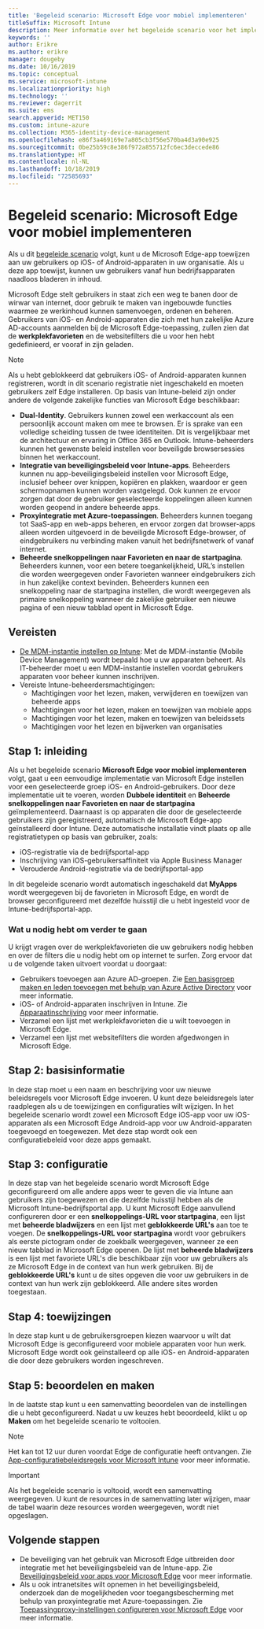 ```yaml
---
title: 'Begeleid scenario: Microsoft Edge voor mobiel implementeren'
titleSuffix: Microsoft Intune
description: Meer informatie over het begeleide scenario voor het implementeren van Microsoft Edge voor mobiel vanuit de portal voor Microsoft 365-apparaatbeheer.
keywords: ''
author: Erikre
ms.author: erikre
manager: dougeby
ms.date: 10/16/2019
ms.topic: conceptual
ms.service: microsoft-intune
ms.localizationpriority: high
ms.technology: ''
ms.reviewer: dagerrit
ms.suite: ems
search.appverid: MET150
ms.custom: intune-azure
ms.collection: M365-identity-device-management
ms.openlocfilehash: e86f3a469169e7a805cb3f56e570ba4d3a90e925
ms.sourcegitcommit: 0be25b59c8e386f972a855712fc6ec3deccede86
ms.translationtype: HT
ms.contentlocale: nl-NL
ms.lasthandoff: 10/18/2019
ms.locfileid: "72585693"
---
```

# <a name="guided-scenario---deploy-microsoft-edge-for-mobile"></a>Begeleid scenario: Microsoft Edge voor mobiel implementeren 

Als u dit [begeleide scenario](~/fundamentals/guided-scenarios-overview.md) volgt, kunt u de Microsoft Edge-app toewijzen aan uw gebruikers op iOS- of Android-apparaten in uw organisatie. Als u deze app toewijst, kunnen uw gebruikers vanaf hun bedrijfsapparaten naadloos bladeren in inhoud. 

Microsoft Edge stelt gebruikers in staat zich een weg te banen door de wirwar van internet, door gebruik te maken van ingebouwde functies waarmee ze werkinhoud kunnen samenvoegen, ordenen en beheren. Gebruikers van iOS- en Android-apparaten die zich met hun zakelijke Azure AD-accounts aanmelden bij de Microsoft Edge-toepassing, zullen zien dat de **werkplekfavorieten** en de websitefilters die u voor hen hebt gedefinieerd, er vooraf in zijn geladen.

> [!NOTE]
> Als u hebt geblokkeerd dat gebruikers iOS- of Android-apparaten kunnen registreren, wordt in dit scenario registratie niet ingeschakeld en moeten gebruikers zelf Edge installeren.
Op basis van Intune-beleid zijn onder andere de volgende zakelijke functies van Microsoft Edge beschikbaar: 

- **Dual-Identity**. Gebruikers kunnen zowel een werkaccount als een persoonlijk account maken om mee te browsen. Er is sprake van een volledige scheiding tussen de twee identiteiten. Dit is vergelijkbaar met de architectuur en ervaring in Office 365 en Outlook. Intune-beheerders kunnen het gewenste beleid instellen voor beveiligde browsersessies binnen het werkaccount. 
- **Integratie van beveiligingsbeleid voor Intune-apps**. Beheerders kunnen nu app-beveiligingsbeleid instellen voor Microsoft Edge, inclusief beheer over knippen, kopiëren en plakken, waardoor er geen schermopnamen kunnen worden vastgelegd. Ook kunnen ze ervoor zorgen dat door de gebruiker geselecteerde koppelingen alleen kunnen worden geopend in andere beheerde apps.
- **Proxyintegratie met Azure-toepassingen**. Beheerders kunnen toegang tot SaaS-app en web-apps beheren, en ervoor zorgen dat browser-apps alleen worden uitgevoerd in de beveiligde Microsoft Edge-browser, of eindgebruikers nu verbinding maken vanuit het bedrijfsnetwerk of vanaf internet. 
- **Beheerde snelkoppelingen naar Favorieten en naar de startpagina**. Beheerders kunnen, voor een betere toegankelijkheid, URL’s instellen die worden weergegeven onder Favorieten wanneer eindgebruikers zich in hun zakelijke context bevinden. Beheerders kunnen een snelkoppeling naar de startpagina instellen, die wordt weergegeven als primaire snelkoppeling wanneer de zakelijke gebruiker een nieuwe pagina of een nieuw tabblad opent in Microsoft Edge.

## <a name="prerequisites"></a>Vereisten

- [De MDM-instantie instellen op Intune](mdm-authority-set.md#set-mdm-authority-to-intune): Met de MDM-instantie (Mobile Device Management) wordt bepaald hoe u uw apparaten beheert. Als IT-beheerder moet u een MDM-instantie instellen voordat gebruikers apparaten voor beheer kunnen inschrijven.
- Vereiste Intune-beheerdersmachtigingen:
    - Machtigingen voor het lezen, maken, verwijderen en toewijzen van beheerde apps
    - Machtigingen voor het lezen, maken en toewijzen van mobiele apps
    - Machtigingen voor het lezen, maken en toewijzen van beleidssets
    - Machtigingen voor het lezen en bijwerken van organisaties

## <a name="step-1---introduction"></a>Stap 1: inleiding

Als u het begeleide scenario **Microsoft Edge voor mobiel implementeren** volgt, gaat u een eenvoudige implementatie van Microsoft Edge instellen voor een geselecteerde groep iOS- en Android-gebruikers. Door deze implementatie uit te voeren, worden **Dubbele identiteit** en **Beheerde snelkoppelingen naar Favorieten en naar de startpagina** geïmplementeerd. Daarnaast is op apparaten die door de geselecteerde gebruikers zijn geregistreerd, automatisch de Microsoft Edge-app geïnstalleerd door Intune. Deze automatische installatie vindt plaats op alle registratietypen op basis van gebruiker, zoals: 
- iOS-registratie via de bedrijfsportal-app 
- Inschrijving van iOS-gebruikersaffiniteit via Apple Business Manager 
- Verouderde Android-registratie via de bedrijfsportal-app 

In dit begeleide scenario wordt automatisch ingeschakeld dat **MyApps** wordt weergegeven bij de favorieten in Microsoft Edge, en wordt de browser geconfigureerd met dezelfde huisstijl die u hebt ingesteld voor de Intune-bedrijfsportal-app. 

### <a name="what-you-will-need-to-continue"></a>Wat u nodig hebt om verder te gaan
U krijgt vragen over de werkplekfavorieten die uw gebruikers nodig hebben en over de filters die u nodig hebt om op internet te surfen. Zorg ervoor dat u de volgende taken uitvoert voordat u doorgaat:

- Gebruikers toevoegen aan Azure AD-groepen. Zie [Een basisgroep maken en leden toevoegen met behulp van Azure Active Directory](https://go.microsoft.com/fwlink/?linkid=2102458) voor meer informatie.
- iOS- of Android-apparaten inschrijven in Intune. Zie [Apparaatinschrijving](https://go.microsoft.com/fwlink/?linkid=2102547) voor meer informatie.
- Verzamel een lijst met werkplekfavorieten die u wilt toevoegen in Microsoft Edge.
- Verzamel een lijst met websitefilters die worden afgedwongen in Microsoft Edge.

## <a name="step-2---basics"></a>Stap 2: basisinformatie

In deze stap moet u een naam en beschrijving voor uw nieuwe beleidsregels voor Microsoft Edge invoeren. U kunt deze beleidsregels later raadplegen als u de toewijzingen en configuraties wilt wijzigen. In het begeleide scenario wordt zowel een Microsoft Edge iOS-app voor uw iOS-apparaten als een Microsoft Edge Android-app voor uw Android-apparaten toegevoegd en toegewezen. Met deze stap wordt ook een configuratiebeleid voor deze apps gemaakt.

## <a name="step-3---configuration"></a>Stap 3: configuratie

In deze stap van het begeleide scenario wordt Microsoft Edge geconfigureerd om alle andere apps weer te geven die via Intune aan gebruikers zijn toegewezen en die dezelfde huisstijl hebben als de Microsoft Intune-bedrijfsportal app. U kunt Microsoft Edge aanvullend configureren door er een **snelkoppelings-URL voor startpagina**, een lijst met **beheerde bladwijzers** en een lijst met **geblokkeerde URL's** aan toe te voegen. De **snelkoppelings-URL voor startpagina** wordt voor gebruikers als eerste pictogram onder de zoekbalk weergegeven, wanneer ze een nieuw tabblad in Microsoft Edge openen. De lijst met **beheerde bladwijzers** is een lijst met favoriete URL's die beschikbaar zijn voor uw gebruikers als ze Microsoft Edge in de context van hun werk gebruiken. Bij de **geblokkeerde URL's** kunt u de sites opgeven die voor uw gebruikers in de context van hun werk zijn geblokkeerd. Alle andere sites worden toegestaan. 

## <a name="step-4---assignments"></a>Stap 4: toewijzingen

In deze stap kunt u de gebruikersgroepen kiezen waarvoor u wilt dat Microsoft Edge is geconfigureerd voor mobiele apparaten voor hun werk. Microsoft Edge wordt ook geïnstalleerd op alle iOS- en Android-apparaten die door deze gebruikers worden ingeschreven.

## <a name="step-5---review--create"></a>Stap 5: beoordelen en maken

In de laatste stap kunt u een samenvatting beoordelen van de instellingen die u hebt geconfigureerd. Nadat u uw keuzes hebt beoordeeld, klikt u op **Maken** om het begeleide scenario te voltooien. 

> [!NOTE]
> Het kan tot 12 uur duren voordat Edge de configuratie heeft ontvangen. Zie [App-configuratiebeleidsregels voor Microsoft Intune](~/apps/app-configuration-policies-overview.md) voor meer informatie.

> [!IMPORTANT]
> Als het begeleide scenario is voltooid, wordt een samenvatting weergegeven. U kunt de resources in de samenvatting later wijzigen, maar de tabel waarin deze resources worden weergegeven, wordt niet opgeslagen.

## <a name="next-steps"></a>Volgende stappen

- De beveiliging van het gebruik van Microsoft Edge uitbreiden door integratie met het beveiligingsbeleid van de Intune-app. Zie [Beveiligingsbeleid voor apps voor Microsoft Edge](~/apps/manage-microsoft-edge.md#application-protection-policies-for-microsoft-edge) voor meer informatie.
- Als u ook intranetsites wilt opnemen in het beveiligingsbeleid, onderzoek dan de mogelijkheden voor toegangsbescherming met behulp van proxyintegratie met Azure-toepassingen. Zie [Toepassingproxy-instellingen configureren voor Microsoft Edge](~/apps/manage-microsoft-edge.md#configure-application-proxy-settings-for-microsoft-edge) voor meer informatie.

